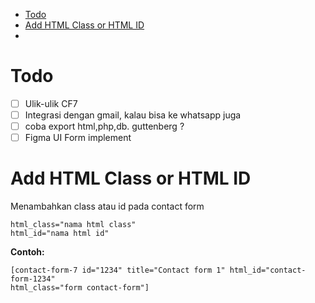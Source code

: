 <!-- TOC -->

- [Todo](#todo)
- [Add HTML Class or HTML ID](#add-html-class-or-html-id)
- [](#)

<!-- /TOC -->
# Todo

- [ ] Ulik-ulik CF7
- [ ] Integrasi dengan gmail, kalau bisa ke whatsapp juga
- [ ] coba export html,php,db. guttenberg ?
- [ ] Figma UI Form implement

# Add HTML Class or HTML ID

Menambahkan class atau id pada contact form

    html_class="nama html class"
    html_id="nama html id"

**Contoh:**

    [contact-form-7 id="1234" title="Contact form 1" html_id="contact-form-1234" 
    html_class="form contact-form"]

#
